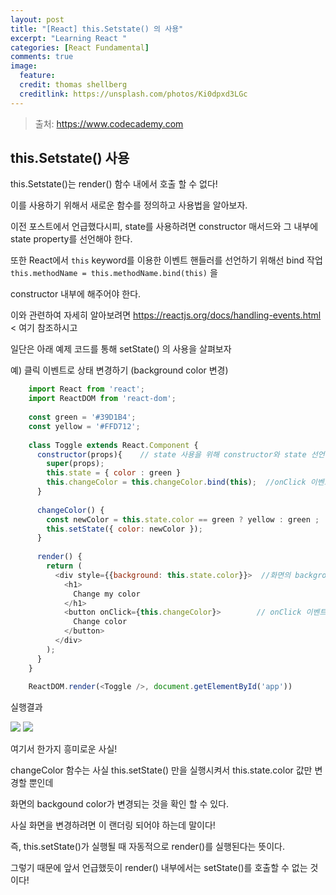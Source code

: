 ```yaml
---
layout: post
title: "[React] this.Setstate() 의 사용"
excerpt: "Learning React "
categories: [React Fundamental]
comments: true
image:
  feature:
  credit: thomas shellberg
  creditlink: https://unsplash.com/photos/Ki0dpxd3LGc
---
```



>출처: https://www.codecademy.com

## this.Setstate() 사용

this.Setstate()는 render() 함수 내에서 호출 할 수 없다!

이를 사용하기 위해서 새로운 함수를 정의하고 사용법을 알아보자.

이전 포스트에서 언급했다시피, state를 사용하려면 constructor 매서드와 그 내부에  state property를 선언해야 한다.

또한 React에서 `this` keyword를 이용한 이벤트 핸들러를 선언하기 위해선 bind 작업 `this.methodName = this.methodName.bind(this)` 을 

constructor 내부에 해주어야 한다.

이와 관련하여 자세히 알아보려면 https://reactjs.org/docs/handling-events.html < 여기 참조하시고 

일단은 아래 예제 코드를 통해 setState() 의 사용을 살펴보자


예) 클릭 이벤트로 상태 변경하기 (background color 변경)

```javascript
    import React from 'react';
    import ReactDOM from 'react-dom';
    
    const green = '#39D1B4';
    const yellow = '#FFD712';
    
    class Toggle extends React.Component {
      constructor(props){    // state 사용을 위해 constructor와 state 선언 
        super(props);
        this.state = { color : green }
        this.changeColor = this.changeColor.bind(this);  //onClick 이벤트 핸들러 사용을 위한 bind 
      }
      
      changeColor() {
        const newColor = this.state.color == green ? yellow : green ;  // green이면 yellow 반환, yellow이면 green 반환
        this.setState({ color: newColor });
      }
      
      render() {
        return (
          <div style={{background: this.state.color}}>  //화면의 background color 변환을 위해 사용할 attribute 할당 
            <h1>
              Change my color
            </h1>
            <button onClick={this.changeColor}>        // onClick 이벤트 핸들러 사용 
              Change color
            </button>
          </div>
        );
      }
    }
    
    ReactDOM.render(<Toggle />, document.getElementById('app'))
```

실행결과

<img src='https://cdn-images-1.medium.com/max/1200/1*Jz22nGyZv0_BsYNOGa_g6A.png'>
<img src='https://cdn-images-1.medium.com/max/1200/1*yE1ZY37I8cXgpEHFHOEeJA.png'>

여기서 한가지 흥미로운 사실!

changeColor 함수는 사실 this.setState() 만을 실행시켜서 this.state.color 값만 변경할 뿐인데

화면의 backgound color가 변경되는 것을 확인 할 수 있다.

사실 화면을 변경하려면 <Toggle /> 이 랜더링 되어야 하는데 말이다! 

즉, this.setState()가 실행될 때 자동적으로 render()를 실행된다는 뜻이다.

그렇기 때문에 앞서 언급했듯이 render() 내부에서는 setState()를 호출할 수 없는 것이다! 

